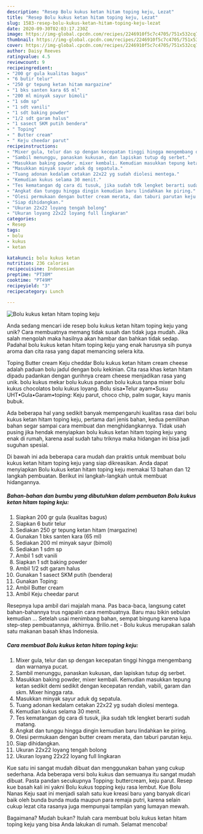 ```yaml
---
description: "Resep Bolu kukus ketan hitam toping keju, Lezat"
title: "Resep Bolu kukus ketan hitam toping keju, Lezat"
slug: 1583-resep-bolu-kukus-ketan-hitam-toping-keju-lezat
date: 2020-09-30T02:03:17.230Z
image: https://img-global.cpcdn.com/recipes/2246910f5c7c4705/751x532cq70/bolu-kukus-ketan-hitam-toping-keju-foto-resep-utama.jpg
thumbnail: https://img-global.cpcdn.com/recipes/2246910f5c7c4705/751x532cq70/bolu-kukus-ketan-hitam-toping-keju-foto-resep-utama.jpg
cover: https://img-global.cpcdn.com/recipes/2246910f5c7c4705/751x532cq70/bolu-kukus-ketan-hitam-toping-keju-foto-resep-utama.jpg
author: Daisy Reeves
ratingvalue: 4.5
reviewcount: 9
recipeingredient:
- "200 gr gula kualitas bagus"
- "6 butir telur"
- "250 gr tepung ketan hitam margazine"
- "1 bks santen kara 65 ml"
- "200 ml minyak sayur bimoli"
- "1 sdm sp"
- "1 sdt vanili"
- "1 sdt baking powder"
- "1/2 sdt garam halus"
- "1 sasect SKM putih bendera"
- " Toping"
- " Butter cream"
- " Keju cheedar parut"
recipeinstructions:
- "Mixer gula, telur dan sp dengan kecepatan tinggi hingga mengembang dan warnanya pucat."
- "Sambil menunggu, panaskan kukusan, dan lapiskan tutup dg serbet."
- "Masukkan baking powder, mixer kembali. Kemudian masukkan tepung ketan sedikit demi sedikit dengan kecepatan rendah, vabili, garam dan skm. Mixer hingga rata."
- "Masukkan minyak sayur aduk dg sepatula."
- "Tuang adonan kedalam cetakan 22x22 yg sudah diolesi mentega."
- "Kemudian kukus selama 30 menit."
- "Tes kematangan dg cara di tusuk, jika sudah tdk lengket berarti sudah matang."
- "Angkat dan tunggu hingga dingin kemudian baru lindahkan ke piring."
- "Olesi permukaan dengan butter cream merata, dan taburi parutan keju."
- "Siap dihidangkan."
- "Ukuran 22x22 loyang tengah bolong"
- "Ukuran loyang 22x22 loyang full lingkaran"
categories:
- Resep
tags:
- bolu
- kukus
- ketan

katakunci: bolu kukus ketan 
nutrition: 236 calories
recipecuisine: Indonesian
preptime: "PT38M"
cooktime: "PT49M"
recipeyield: "3"
recipecategory: Lunch

---
```



![Bolu kukus ketan hitam toping keju](https://img-global.cpcdn.com/recipes/2246910f5c7c4705/751x532cq70/bolu-kukus-ketan-hitam-toping-keju-foto-resep-utama.jpg)

Anda sedang mencari ide resep bolu kukus ketan hitam toping keju yang unik? Cara membuatnya memang tidak susah dan tidak juga mudah. Jika salah mengolah maka hasilnya akan hambar dan bahkan tidak sedap. Padahal bolu kukus ketan hitam toping keju yang enak harusnya sih punya aroma dan cita rasa yang dapat memancing selera kita.

Toping Butter cream Keju cheddar Bolu kukus ketan hitam cream cheese adalah paduan bolu jadul dengan bolu kekinian. Cita rasa khas ketan hitam dipadu padankan dengan gurihnya cream cheese menjadikan rasa yang unik. bolu kukus mekar bolu kukus pandan bolu kukus tanpa mixer bolu kukus chocolatos bolu kukus loyang. Bolu sisa•Telur ayam•Susu UHT•Gula•Garam•toping: Keju parut, choco chip, palm sugar, kayu manis bubuk.

Ada beberapa hal yang sedikit banyak mempengaruhi kualitas rasa dari bolu kukus ketan hitam toping keju, pertama dari jenis bahan, kedua pemilihan bahan segar sampai cara membuat dan menghidangkannya. Tidak usah pusing jika hendak menyiapkan bolu kukus ketan hitam toping keju yang enak di rumah, karena asal sudah tahu triknya maka hidangan ini bisa jadi suguhan spesial.


Di bawah ini ada beberapa cara mudah dan praktis untuk membuat bolu kukus ketan hitam toping keju yang siap dikreasikan. Anda dapat menyiapkan Bolu kukus ketan hitam toping keju memakai 13 bahan dan 12 langkah pembuatan. Berikut ini langkah-langkah untuk membuat hidangannya.

<!--inarticleads1-->

##### Bahan-bahan dan bumbu yang dibutuhkan dalam pembuatan Bolu kukus ketan hitam toping keju:

1. Siapkan 200 gr gula (kualitas bagus)
1. Siapkan 6 butir telur
1. Sediakan 250 gr tepung ketan hitam (margazine)
1. Gunakan 1 bks santen kara (65 ml)
1. Sediakan 200 ml minyak sayur (bimoli)
1. Sediakan 1 sdm sp
1. Ambil 1 sdt vanili
1. Siapkan 1 sdt baking powder
1. Ambil 1/2 sdt garam halus
1. Gunakan 1 sasect SKM putih (bendera)
1. Gunakan  Toping:
1. Ambil  Butter cream
1. Ambil  Keju cheedar parut


Resepnya lupa ambil dari majalah mana. Pas baca-baca, langsung catet bahan-bahannya trus ngapalin cara membuatnya. Baru mau bikin sebulan kemudian … Setelah usai menimbang bahan, sempat bingung karena lupa step-step pembuatannya, akhirnya. Brilio.net - Bolu kukus merupakan salah satu makanan basah khas Indonesia. 

<!--inarticleads2-->

##### Cara membuat Bolu kukus ketan hitam toping keju:

1. Mixer gula, telur dan sp dengan kecepatan tinggi hingga mengembang dan warnanya pucat.
1. Sambil menunggu, panaskan kukusan, dan lapiskan tutup dg serbet.
1. Masukkan baking powder, mixer kembali. Kemudian masukkan tepung ketan sedikit demi sedikit dengan kecepatan rendah, vabili, garam dan skm. Mixer hingga rata.
1. Masukkan minyak sayur aduk dg sepatula.
1. Tuang adonan kedalam cetakan 22x22 yg sudah diolesi mentega.
1. Kemudian kukus selama 30 menit.
1. Tes kematangan dg cara di tusuk, jika sudah tdk lengket berarti sudah matang.
1. Angkat dan tunggu hingga dingin kemudian baru lindahkan ke piring.
1. Olesi permukaan dengan butter cream merata, dan taburi parutan keju.
1. Siap dihidangkan.
1. Ukuran 22x22 loyang tengah bolong
1. Ukuran loyang 22x22 loyang full lingkaran


Kue satu ini sangat mudah dibuat dan menggunakan bahan yang cukup sederhana. Ada beberapa versi bolu kukus dan semuanya itu sangat mudah dibuat. Pasta pandan secukupnya Topping: buttercream, keju parut. Resep kue basah kali ini yakni Bolu kukus topping keju rasa lembut. Kue Bolu Nanas Keju saat ini menjadi salah satu kue kreasi baru yang banyak dicari baik oleh bunda bunda muda maupun para remaja putri, karena selain cukup lezat cita rasanya juga mempunyai tampilan yang lumayan mewah. 

Bagaimana? Mudah bukan? Itulah cara membuat bolu kukus ketan hitam toping keju yang bisa Anda lakukan di rumah. Selamat mencoba!
